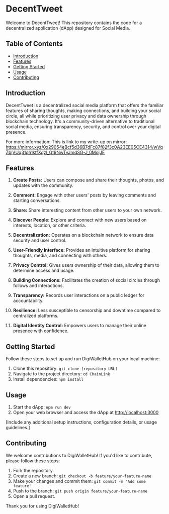 # DecentTweet

Welcome to DecentTweet! This repository contains the code for a decentralized application (dApp) designed for Social Media.
## Table of Contents

- [Introduction](#introduction)
- [Features](#features)
- [Getting Started](#getting-started)
- [Usage](#usage)
- [Contributing](#contributing)

## Introduction

DecentTweet is a decentralized social media platform that offers the familiar features of sharing thoughts, making connections, and building your social circle, all while prioritizing user privacy and data ownership through blockchain technology. It's a community-driven alternative to traditional social media, ensuring transparency, security, and control over your digital presence.

For more information:
This is link to my write-up on mirror: https://mirror.xyz/0x29054eBcf5d36B7dFc87f82f3c0A23EE05CE4314/wVqZbjVUq31oh1ktfXgzI_Gt9NwTyJmdSG-J_0MojJE

## Features

1. **Create Posts:** Users can compose and share their thoughts, photos, and updates with the community.

2. **Comment:** Engage with other users' posts by leaving comments and starting conversations.

3. **Share:** Share interesting content from other users to your own network.

4. **Discover People:** Explore and connect with new users based on interests, location, or other criteria.

6. **Decentralization:** Operates on a blockchain network to ensure data security and user control.

7. **User-Friendly Interface:** Provides an intuitive platform for sharing thoughts, media, and connecting with others.

8. **Privacy Control:** Gives users ownership of their data, allowing them to determine access and usage.

9. **Building Connections:** Facilitates the creation of social circles through follows and interactions.

10. **Transparency:** Records user interactions on a public ledger for accountability.

12. **Resilience:** Less susceptible to censorship and downtime compared to centralized platforms.

13. **Digital Identity Control:** Empowers users to manage their online presence with confidence.

## Getting Started

Follow these steps to set up and run DigiWalletHub on your local machine:

1. Clone this repository: `git clone [repository URL]`
2. Navigate to the project directory: `cd ChainLink`
3. Install dependencies: `npm install`

## Usage

1. Start the dApp: `npm run dev`
2. Open your web browser and access the dApp at [http://localhost:3000](http://localhost:3000)

[Include any additional setup instructions, configuration details, or usage guidelines.]

## Contributing

We welcome contributions to DigiWalletHub! If you'd like to contribute, please follow these steps:

1. Fork the repository.
2. Create a new branch: `git checkout -b feature/your-feature-name`
3. Make your changes and commit them: `git commit -m 'Add some feature'`
4. Push to the branch: `git push origin feature/your-feature-name`
5. Open a pull request.

Thank you for using DigiWalletHub!
